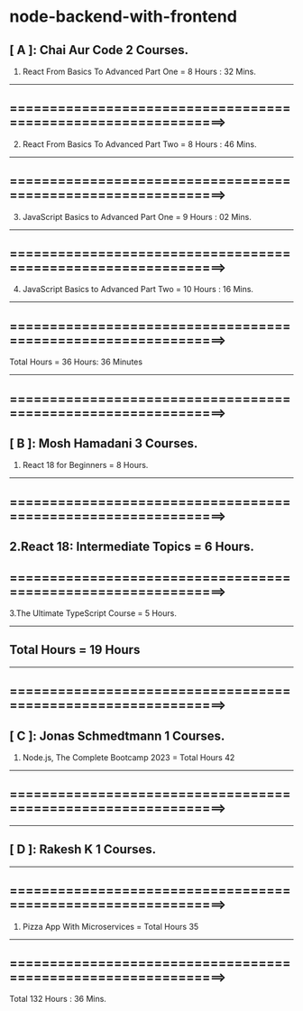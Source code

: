 # node-backend-with-frontend

[ A ]: Chai Aur Code 2 Courses.
-------------------------------

1.  React From Basics To Advanced Part One = 8 Hours : 32 Mins.
---------------------------------------------------------------------------------------
==============================================================>
---------------------------------------------------------------------------------------

2. React From Basics To Advanced Part Two = 8 Hours : 46 Mins.
---------------------------------------------------------------------------------------
==============================================================>
---------------------------------------------------------------------------------------
3. JavaScript Basics to Advanced Part One = 9 Hours : 02 Mins.
---------------------------------------------------------------------------------------
==============================================================>
---------------------------------------------------------------------------------------

4. JavaScript Basics to Advanced Part Two = 10 Hours : 16 Mins.
---------------------------------------------------------------------------------------
==============================================================>
---------------------------------------------------------------------------------------

Total Hours = 36 Hours: 36 Minutes

---------------------------------------------------------------------------------------
==============================================================>
---------------------------------------------------------------------------------------

[ B ]: Mosh Hamadani 3 Courses.
-----------------------------------

1. React 18 for Beginners = 8 Hours.
---------------------------------------------------------------------------------------
==============================================================>
---------------------------------------------------------------------------------------
2.React 18: Intermediate Topics = 6 Hours.
---------------------------------------------------------------------------------------
==============================================================>
---------------------------------------------------------------------------------------
3.The Ultimate TypeScript Course = 5 Hours.

----------------------------------------------
Total Hours = 19 Hours
----------------------------------------------
---------------------------------------------------------------------------------------
==============================================================>
---------------------------------------------------------------------------------------
[ C ]: Jonas Schmedtmann 1 Courses.
------------------------------------

1. Node.js, The Complete Bootcamp 2023 =  Total Hours 42
---------------------------------------------------------------------------------------
==============================================================>
---------------------------------------------------------------------------------------
-----------------------
[ D ]: Rakesh K 1 Courses.
-----------------------
---------------------------------------------------------------------------------------
==============================================================>
---------------------------------------------------------------------------------------
1. Pizza App With Microservices = Total Hours 35
---------------------------------------------------------------------------------------
==============================================================>
---------------------------------------------------------------------------------------


Total 132 Hours : 36 Mins.
